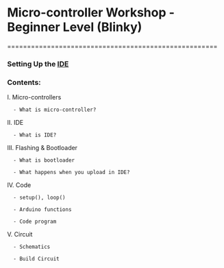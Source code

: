 # Micro-controller Workshop - Beginner Level (Blinky)
=====================================================

### Setting Up the [IDE](https://learn.adafruit.com/introducing-trinket/setting-up-with-arduino-ide)

### Contents: 

 I.   Micro-controllers
 
      - What is micro-controller?
      
 II.  IDE
 
      - What is IDE?
      
 III. Flashing & Bootloader
 
      - What is bootloader
      
      - What happens when you upload in IDE?
      
 IV.  Code 
 
      - setup(), loop()
      
      - Arduino functions
      
      - Code program
      
 V.   Circuit
 
      - Schematics
      
      - Build Circuit

 

